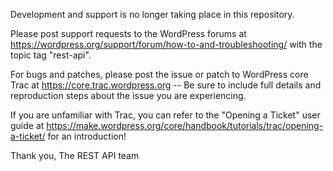 Development and support is no longer taking place in this repository.

Please post support requests to the WordPress forums at https://wordpress.org/support/forum/how-to-and-troubleshooting/ with the topic tag "rest-api".

For bugs and patches, please post the issue or patch to WordPress core Trac at https://core.trac.wordpress.org -- Be sure to include full details and reproduction steps about the issue you are experiencing.

If you are unfamiliar with Trac, you can refer to the "Opening a Ticket" user guide at https://make.wordpress.org/core/handbook/tutorials/trac/opening-a-ticket/ for an introduction!

Thank you,
The REST API team
